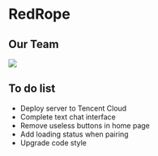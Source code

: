 # RedRope
## Our Team

![](http://ooo.0o0.ooo/2016/11/03/581b588e577be.png)

## To do list

- Deploy server to Tencent Cloud
- Complete text chat interface 
- Remove useless buttons in home page
- Add loading status when pairing
- Upgrade code style

